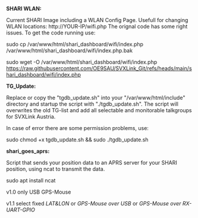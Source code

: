 **SHARI WLAN:**

Current SHARI Image including a WLAN Config Page. Usefull for changing WLAN locations: http://YOUR-IP/wifi.php
The orignal code has some right issues. To get the code running use:

sudo cp /var/www/html/shari_dashboard/wifi/index.php /var/www/html/shari_dashboard/wifi/index.php.bak

sudo wget -O /var/www/html/shari_dashboard/wifi/index.php https://raw.githubusercontent.com/OE9SAU/SVXLink_Git/refs/heads/main/shari_dashboard/wifi/index.php




**TG_Update:**

Replace or copy the "tgdb_update.sh" into your "/var/www/html/include" directory and startup the script with "./tgdb_update.sh".
The script will overwrites the old TG-list and add all selectable and monitorable talkgroups for SVXLink Austria.


In case of error there are some permission problems, use:

sudo chmod +x tgdb_update.sh && sudo ./tgdb_update.sh



**shari_goes_aprs:**

Script that sends your position data to an APRS server for your SHARI position, using ncat to transmit the data.

sudo apt install ncat

v1.0 only USB GPS-Mouse

v1.1 select fixed *LAT&LON* or *GPS-Mouse over USB* or *GPS-Mouse over RX-UART-GPIO*
